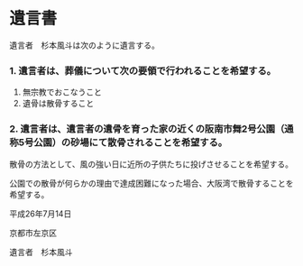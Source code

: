遺言書
======

遺言者　杉本風斗は次のように遺言する。

### 1. 遺言者は、葬儀について次の要領で行われることを希望する。
1. 無宗教でおこなうこと
2. 遺骨は散骨すること

### 2. 遺言者は、遺言者の遺骨を育った家の近くの阪南市舞2号公園（通称5号公園）の砂場にて散骨されることを希望する。

散骨の方法として、風の強い日に近所の子供たちに投げさせることを希望する。

公園での散骨が何らかの理由で達成困難になった場合、大阪湾で散骨することを希望する。

平成26年7月14日

京都市左京区

遺言者　杉本風斗

